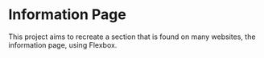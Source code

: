 # Information Page

This project aims to recreate a section that is found on many websites, the information page, using Flexbox.
